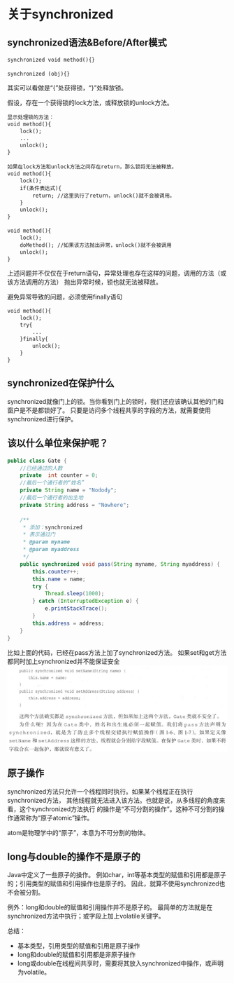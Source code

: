 # 关于synchronized

## synchronized语法&Before/After模式

```
synchronized void method(){}

synchronized (obj){}
```

其实可以看做是“{”处获得锁，“}”处释放锁。

假设，存在一个获得锁的lock方法，或释放锁的unlock方法。
```
显示处理锁的方法：
void method(){
    lock();
    ...
    unlock();
}

如果在lock方法和unlock方法之间存在return，那么锁将无法被释放。
void method(){
    lock();
    if(条件表达式){
        return; //这里执行了return，unlock()就不会被调用。
    }
    unlock();
}

void method(){
    lock();
    doMethod(); //如果该方法抛出异常，unlock()就不会被调用
    unlock();
}
```
上述问题并不仅仅在于return语句，异常处理也存在这样的问题，调用的方法（或该方法调用的方法）
抛出异常时候，锁也就无法被释放。

避免异常导致的问题，必须使用finally语句
```
void method(){
    lock();
    try{
        ...
    }finally{
        unlock();
    }
}
```

## synchronized在保护什么

synchronized就像门上的锁。当你看到门上的锁时，我们还应该确认其他的门和窗户是不是都锁好了。
只要是访问多个线程共享的字段的方法，就需要使用synchronized进行保护。

## 该以什么单位来保护呢？

```java
public class Gate {
	//已经通过的人数
	private  int counter = 0;
	//最后一个通行者的“姓名”
	private String name = "Nodody";
	//最后一个通行者的出生地
	private String address = "Nowhere";
	
	/**
	 * 添加：synchronized
	 * 表示通过门
	 * @param myname
	 * @param myaddress
	 */
	public synchronized void pass(String myname, String myaddress) {
		this.counter++;
		this.name = name;
		try {
			Thread.sleep(1000);
		} catch (InterruptedException e) {
			e.printStackTrace();
		}
		this.address = address;
	}
}
```
比如上面的代码，已经在pass方法上加了synchronized方法。
如果set和get方法都同时加上synchronized并不能保证安全
![img.png](../img/synchronized该以什么单位来保护.png)

## 原子操作

synchronized方法只允许一个线程同时执行。如果某个线程正在执行synchronized方法，
其他线程就无法进入该方法。也就是说，从多线程的角度来看，这个synchronized方法执行
的操作是“不可分割的操作”。这种不可分割的操作通常称为“原子atomic”操作。

atom是物理学中的“原子”，本意为不可分割的物体。

## long与double的操作不是原子的

Java中定义了一些原子的操作。
例如char，int等基本类型的赋值和引用都是原子的；引用类型的赋值和引用操作也是原子的。
因此，就算不使用synchronized也不会被分割。

例外：long和double的赋值和引用操作并不是原子的。
最简单的方法就是在synchronized方法中执行；或字段上加上volatile关键字。

总结：
- 基本类型，引用类型的赋值和引用是原子操作
- long和double的赋值和引用都是非原子操作
- long或double在线程间共享时，需要将其放入synchronized中操作，或声明为volatile。


























